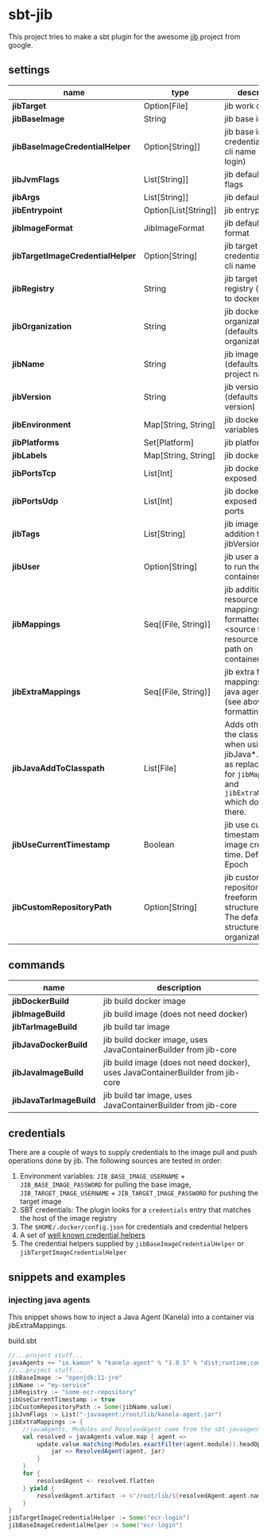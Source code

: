# sbt-jib

This project tries to make a sbt plugin for the awesome [jib](https://github.com/GoogleContainerTools/jib) project from google.

## settings
    
| name                               | type                 | description                                                                                                                                    |
|------------------------------------|----------------------|------------------------------------------------------------------------------------------------------------------------------------------------|
| **jibTarget**                      | Option[File]         | jib work directory                                                                                                                             |
| **jibBaseImage**                   | String               | jib base image                                                                                                                                 |
| **jibBaseImageCredentialHelper**   | Option[String]]      | jib base image credential helper cli name (e.g. ecr-login)                                                                                     |
| **jibJvmFlags**                    | List[String]]        | jib default jvm flags                                                                                                                          |
| **jibArgs**                        | List[String]]        | jib default args                                                                                                                               |
| **jibEntrypoint**                  | Option[List[String]] | jib entrypoint                                                                                                                                 |
| **jibImageFormat**                 | JibImageFormat       | jib default image format                                                                                                                       |
| **jibTargetImageCredentialHelper** | Option[String]       | jib target image credential helper cli name                                                                                                    |
| **jibRegistry**                    | String               | jib target image registry (defaults to docker hub)                                                                                             |
| **jibOrganization**                | String               | jib docker organization (defaults to organization)                                                                                             |
| **jibName**                        | String               | jib image name (defaults to project name)                                                                                                      |
| **jibVersion**                     | String               | jib version (defaults to version)                                                                                                              |
| **jibEnvironment**                 | Map[String, String]  | jib docker env variables                                                                                                                       |
| **jibPlatforms**                   | Set[Platform]        | jib platforms                                                                                                                                  |
| **jibLabels**                      | Map[String, String]  | jib docker labels                                                                                                                              |
| **jibPortsTcp**                    | List[Int]            | jib docker exposed tcp ports                                                                                                                   |
| **jibPortsUdp**                    | List[Int]            | jib docker exposed udp ports                                                                                                                   |
| **jibTags**                        | List[String]         | jib image tags (in addition to jibVersion)                                                                                                     |
| **jibUser**                        | Option[String]       | jib user and group to run the container as                                                                                                     |
| **jibMappings**                    | Seq[(File, String)]  | jib additional resource mappings, <br>formatted as \<source file resource\> -> \<full path on container\>                                      |
| **jibExtraMappings**               | Seq[(File, String)]  | jib extra file mappings / i.e. java agents <br>(see above for formatting)                                                                      |
| **jibJavaAddToClasspath**          | List[File]           | Adds other files to the class path when using jibJava*. Serves as replacement for `jibMappings` and `jibExtraMappings` which don't work there. |
| **jibUseCurrentTimestamp**         | Boolean              | jib use current timestamp for image creation time. Default to Epoch                                                                            |
| **jibCustomRepositoryPath**        | Option[String]       | jib custom repository path freeform path structure. <br>The default repo structure is organization/name                                        |

## commands

| name               | description |
| ---                | --- |
| **jibDockerBuild**     | jib build docker image |
| **jibImageBuild**      | jib build image (does not need docker) |
| **jibTarImageBuild**   | jib build tar image |
| **jibJavaDockerBuild**   | jib build docker image, uses JavaContainerBuilder from jib-core |
| **jibJavaImageBuild**    | jib build image (does not need docker), uses JavaContainerBuilder from jib-core |
| **jibJavaTarImageBuild** | jib build tar image, uses JavaContainerBuilder from jib-core |

## credentials

There are a couple of ways to supply credentials to the image pull and push operations done by jib. The following sources are tested in order:

1. Environment variables: `JIB_BASE_IMAGE_USERNAME` + `JIB_BASE_IMAGE_PASSWORD` for pulling the base image, `JIB_TARGET_IMAGE_USERNAME` + `JIB_TARGET_IMAGE_PASSWORD` for pushing the target image
2. SBT credentials: The plugin looks for a `credentials` entry that matches the host of the image registry
3. The `$HOME/.docker/config.json` for credentials and credential helpers
4. A set of [well known credential helpers](https://github.com/GoogleContainerTools/jib/blob/v0.18.0-core/jib-core/src/main/java/com/google/cloud/tools/jib/frontend/CredentialRetrieverFactory.java#L69)
5. The credential helpers supplied by `jibBaseImageCredentialHelper` or `jibTargetImageCredentialHelper`

## snippets and examples

### injecting java agents

This snippet shows how to inject a Java Agent (Kanela) into a container via jibExtraMappings.

build.sbt
```scala
//...project stuff...
javaAgents += "io.kamon" % "kanela-agent" % "1.0.5" % "dist;runtime;compile"
//...project stuff...
jibBaseImage := "openjdk:11-jre"
jibName := "my-service"
jibRegistry := "some-ecr-repository"
jibUseCurrentTimestamp := true
jibCustomRepositoryPath := Some(jibName.value)
jibJvmFlags := List("-javaagent:/root/lib/kanela-agent.jar")
jibExtraMappings := {
    //javaAgents, Modules and ResolvedAgent come from the sbt-javaagent plugin
    val resolved = javaAgents.value.map { agent =>
        update.value.matching(Modules.exactFilter(agent.module)).headOption map {
            jar => ResolvedAgent(agent, jar)
        }
    }
    for {
        resolvedAgent <- resolved.flatten
    } yield {
        resolvedAgent.artifact -> s"/root/lib/${resolvedAgent.agent.name}.jar"
    }
}
jibTargetImageCredentialHelper := Some("ecr-login") 
jibBaseImageCredentialHelper := Some("ecr-login")
```

